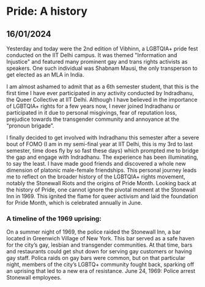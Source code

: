 # Pride: A history
## 16/01/2024

Yesterday and today were the 2nd edition of Vibhinn, a LGBTQIA+ pride fest conducted on the IIT Delhi campus. It was themed "Information and Injustice" and featured many prominent gay and trans rights activists as speakers. One such individual was Shabnam Mausi, the only transperson to get elected as an MLA in India. 

I am almost ashamed to admit that as a 6th semester student, that this is the first time I have ever participated in any activity conducted by Indradhanu, the Queer Collective at IIT Delhi. Although I have believed in the importance of LGBTQIA+ rights for a few years now, I never joined Indradhanu or participated in it due to personal misgivings, fear of reputation loss, prejudice towards the transgender community and annoyance at the “pronoun brigade”. 

I finally decided to get involved with Indradhanu this semester after a severe bout of FOMO (I am in my semi-final year at IIT Delhi, this is my 3rd to last semester, time does fly by so fast these days) which prompted me to bridge the gap and engage with Indradhanu. The experience has been illuminating, to say the least. I have made good friends and discovered a whole new dimension of platonic male-female friendships. 
This personal journey leads me to reflect on the broader history of the LGBTQIA+ rights movement, notably the Stonewall Riots and the origins of Pride Month. 
Looking back at the history of Pride, one cannot ignore the pivotal moment at the Stonewall Inn in 1969. This ignited the flame for queer activism and laid the foundation for Pride Month, which is celebrated annually in June. 

### A timeline of the 1969 uprising:

On a summer night of 1969, the police raided the Stonewall Inn, a bar located in Greenwich Village of New York. This bar served as a safe haven for the city’s gay, lesbian and transgender communities. At that time, bars and restaurants could get shut down for serving gay customers or having gay staff. 
Polica raids on gay bars were common, but on that particular night, members of the city’s LGBTQ+ community fought back, sparking off an uprising that led to a new era of resistance. 
June 24, 1969: Police arrest Stonewall employees.
